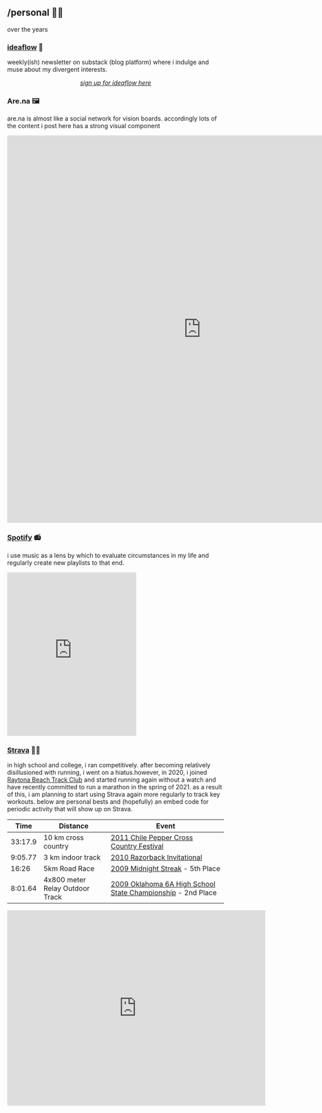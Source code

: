 ## /personal 🏄‍♂️ 
over the years

### [ideaflow](https://ideaflow.substack.com) 🧠
weekly(ish) newsletter on substack (blog platform) where i indulge and muse about my divergent interests.

<span style="display:block;text-align:center">*[sign up for ideaflow here](https://ideaflow.substack.com)*</span>

### Are.na 🖼️
are.na is almost like a social network for vision boards. accordingly lots of the content i post here has a strong visual component
<iframe width="900" height="900" src="https://www.are.na/bryan-wilson/strange-loops-2wuupdiwraa" frameborder="0"></iframe>

### [Spotify](https://open.spotify.com/user/bryangwilson?si=msEW9mCyRP6YXjE12cfirQ) 📻
i use music as a lens by which to evaluate circumstances in my life and regularly create new playlists to that end.

<iframe src="https://open.spotify.com/embed/playlist/37i9dQZF1EM0u8g5JOCG7B" width="300" height="380" frameborder="0" allowtransparency="true" allow="encrypted-media"></iframe>

### [Strava](https://www.strava.com/athletes/14353137) 🏃‍♂️
in high school and college, i ran competitively. after becoming relatively disillusioned with running, i went on a hiatus.however, in 2020, i joined [Raytona Beach Track Club](https://www.instagram.com/raytona_beach/) and started running again without a watch and have recently committed to run a marathon in the spring of 2021. as a result of this, i am planning to start using Strava again more regularly to track key workouts. below are personal bests and (hopefully) an embed code for periodic activity that will show up on Strava.

|Time | Distance | Event|
|---|---|---|
|33:17.9| 10 km cross country| [2011 Chile Pepper Cross Country Festival](https://www.chilepepperfestival.org/wp-content/themes/chilepepper2019/docs/results/2011/CollegeMen.htm)
|9:05.77| 3 km indoor track| [2010 Razorback Invitational](https://www.flashresults.com/2010_Meets/indoor/RazorbackInvite/)|
|16:26| 5km Road Race| [2009 Midnight Streak](https://www.athlinks.com/event/16698/results/Event/99558/Course/138406/Results) - 5th Place| 
|8:01.64| 4x800 meter Relay Outdoor Track| [2009 Oklahoma 6A High School State Championship](http://www.ohstrack.com/trackresults2009/state6amoore5151609.htm) - 2nd Place

<iframe height='454' width='600' frameborder='0' allowtransparency='true' scrolling='no' src='https://www.strava.com/athletes/14353137/latest-rides/575ae24ef28b1585d7b166a781929ab0796e8adc'></iframe>
